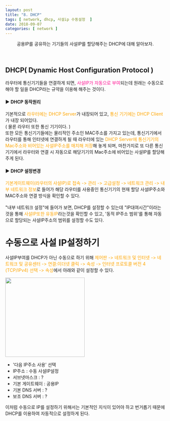 ```yaml
---
layout: post
title: "8. DHCP"
tags: [ network, dhcp, 사설ip 수동설정  ]
date: 2018-09-07
categories: [ network ]
---
```


<p align="center">
    공용IP를 공유하는 기기들의 사설IP를 할당해주는 DHCP에 대해 알아보자.
</p><br/>

## DHCP( Dynamic Host Configuration Protocol )
라우터에 통신기기들을 연결하게 되면, <font color="deeppink">사설IP가 자동으로 부여</font>되는데 원래는 수동으로 해야 할 일을 DHCP라는 규약을 이용해 해주는 것이다.

#### ▶ DHCP 동작원리
기본적으로 <font color="orange">라우터에는 DHCP Server</font>가 내장되어 있고, <font color="orange">통신 기기에는 DHCP Client</font>가 내장 되어있다.<br/>
( 물론 라우터 또한 통신 기기이다. )<br/>
또한 모든 통신기기들에는 물리적인 주소인 MAC주소를 가지고 있는데, 통신기기에서 라우터를 통해 인터넷에 연결하게 될 때 라우터에 있는 <font color="orange">DHCP Server에 통신기기의 Mac주소와 비어있는 사설IP주소를 매치해 저장</font>해 놓게 되며, 마찬가지로 또 다른 통신기기에서 라우터와 연결 시 자동으로 해당기기의 Mac주소에 비어있는 사설IP를 할당해 주게 된다.

#### ▶ DHCP 설정변경
<font color="orange">기본게이트웨이(라우터의 사설IP)로 접속 -> 관리 -> 고급설정 -> 네트워크 관리 -> 내부 네트워크 정보</font>로 들어가 해당 라우터를 사용중인 통신기기의 현재 할당 사설IP주소와 MAC주소와 연결 방식을 확인할 수 있다.<br/><br/>
"내부 네트워크 설정"에 들어가 보면, DHCP를 설정할 수 있는데 "IP대여시간"이라는 것을 통해 <font color="orange">사설IP또한 유동IP</font>라는것을 확인할 수 있고,
'동적 IP주소 범위'를 통해 자동으로 할당되는 사설IP주소의 범위를 설정할 수도 있다.

# 수동으로 사설 IP설정하기
사설IP부여를 DHCP가 아닌 수동으로 하기 위해 <font color="orange">제어판 -> 네트워크 및 인터넷 -> 네트워크 및 공유센터 -> 연결:이더넷 클릭 -> 속성 -> 인터넷 프로토콜 버전 4 (TCP/IPv4) 선택 -> 속성</font>에서 아래와 같이 설정할 수 있다.<br/>

<img src="{{ site.baseurl }}/assets/post_img/ipv4.JPG" height="250px" style="padding:0;margin:0;">

- '다음 IP주소 사용' 선택
- IP주소 : 수동 사설IP설정
- 서브넷마스크 : ?
- 기본 게이트웨이 : 공용IP
- 기본 DNS 서버 : ?
- 보조 DNS 서버 : ?

이처럼 수동으로 IP를 설정하기 위해서는 기본적인 지식이 있어야 하고 번거롭기 때문에 
DHCP를 이용하여 자동적으로 설정하게 된다.

<br/>